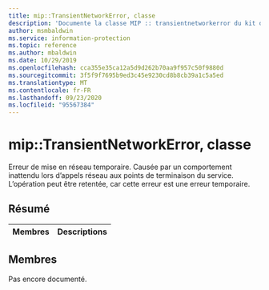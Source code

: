 ```yaml
---
title: mip::TransientNetworkError, classe
description: 'Documente la classe MIP :: transientnetworkerror du kit de développement logiciel (SDK) Microsoft Information Protection (MIP).'
author: msmbaldwin
ms.service: information-protection
ms.topic: reference
ms.author: mbaldwin
ms.date: 10/29/2019
ms.openlocfilehash: cca355e35ca12a5d9d262b70aa9f957c50f9880d
ms.sourcegitcommit: 3f5f9f7695b9ed3c45e9230cd8b8cb39a1c5a5ed
ms.translationtype: MT
ms.contentlocale: fr-FR
ms.lasthandoff: 09/23/2020
ms.locfileid: "95567384"
---
```

# <a name="class-miptransientnetworkerror"></a>mip::TransientNetworkError, classe 
Erreur de mise en réseau temporaire. Causée par un comportement inattendu lors d’appels réseau aux points de terminaison du service. L’opération peut être retentée, car cette erreur est une erreur temporaire.
  
## <a name="summary"></a>Résumé
 Membres                        | Descriptions                                
--------------------------------|---------------------------------------------
  
## <a name="members"></a>Membres
Pas encore documenté.
